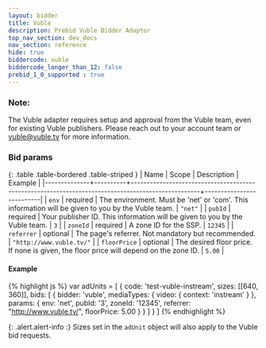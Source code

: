 ```yaml
---
layout: bidder
title: Vuble
description: Prebid Vuble Bidder Adaptor
top_nav_section: dev_docs
nav_section: reference
hide: true
biddercode: vuble
biddercode_longer_than_12: false
prebid_1_0_supported : true
---
```


### Note:
The Vuble adapter requires setup and approval from the Vuble team, even for existing Vuble publishers. Please reach out to your account team or vuble@vuble.tv for more information.

### Bid params

{: .table .table-bordered .table-striped }
| Name         | Scope    | Description                                                                                       | Example                  |
|--------------+----------+---------------------------------------------------------------------------------------------------+--------------------------|
| `env`        | required | The environment. Must be 'net' or 'com'. This information will be given to you by the Vuble team. | `"net"`                  |
| `pubId`      | required | Your publisher ID. This information will be given to you by the Vuble team.                       | `3`                      |
| `zoneId`     | required | A zone ID for the SSP.                                                                            | `12345`                  |
| `referrer`   | optional | The page's referrer. Not mandatory but recommended.                                               | `"http://www.vuble.tv/"` |
| `floorPrice` | optional | The desired floor price. If none is given, the floor price will depend on the zone ID.            | `5.00`                   |

#### Example

{% highlight js %}
var adUnits = [
    {
        code: 'test-vuble-instream',
        sizes: [[640, 360]],
        bids: [
            {
                bidder: 'vuble',
                mediaTypes: {
                    video: {
                        context: 'instream'
                    }
                },
                params: {
                    env: 'net',
                    pubId: '3',
                    zoneId: '12345',
                    referrer: "http://www.vuble.tv/",
                    floorPrice: 5.00
                }
            }
        ]
    }
]
{% endhighlight %}

{: .alert.alert-info :}
Sizes set in the `adUnit` object will also apply to the Vuble bid requests.
